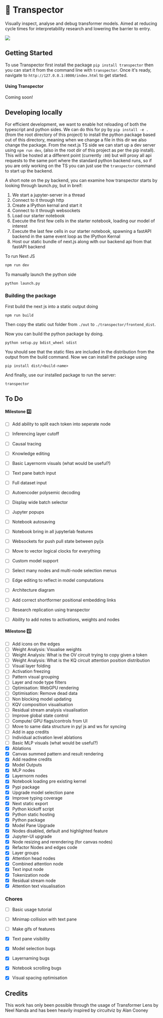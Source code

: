 # 🔬 Transpector
Visually inspect, analyse and debug transformer models. Aimed at reducing cycle times for interpretability research and lowering the barrier to entry.

![](https://github.com/R0bk/Transpector/blob/main/docs/transpector1.gif)
## Getting Started

To use Transpector first install the package `pip install transpector` then you can start it from the command line with `transpector`. Once it's ready, navigate to `http://127.0.0.1:8000/index.html` to get started.

#### Using Transpector

Coming soon!
## Developing locally

For efficient development, we want to enable hot reloading of both the typescript and python sides. We can do this for py by `pip install -e .` (from the root directory of this project) to install the python package based out of this directory, meaning when we change a file in this dir we also change the package. From the next.js TS side we can start up a dev server using `npm run dev`, (also in the root dir of this project as per the pip install). This will be hosted at a different point (currently `:80`) but will proxy all api requests to the same port where the standard python backend runs, so if you are only working on the TS you can just use the `transpector` command to start up the backend.

A short note on the py backend, you can examine how transpector starts by looking through launch.py, but in breif:

1. We start a jupyter-server in a thread
1. Connect to it through http
1. Create a IPython kernal and start it
1. Connect to it through websockets
1. Load our starter notebook
1. Execute the first few cells in the starter notebook, loading our model of interest
1. Execute the last few cells in our starter notebook, spawning a fastAPI backend in the same event loop as the IPython Kernal
1. Host our static bundle of next.js along with our backend api from that fastAPI backend

To run Next JS
```bash
npm run dev
```

To manually launch the python side
```bash
python launch.py
```

### Building the package

First build the next js into a static output doing
```
npm run build
```

Then copy the static out folder from `./out` to `./transpector/frontend_dist`.

Now you can build the python package by doing.

```
python setup.py bdist_wheel sdist
```
You should see that the static files are included in the distribution from the output from the build command. Now we can install the package using

```
pip install dist/<build-name>
```

And finally, use our installed package to run the server:
```
transpector
```

## To Do

#### Milestone 2️⃣
- [ ] Add ability to split each token into seperate node
- [ ] Inferencing layer cutoff
- [ ] Causal tracing
- [ ] Knowledge editing
- [ ] Basic Layernorm visuals (what would be useful?)
- [ ] Text pane batch input
- [ ] Full dataset input
- [ ] Autoencoder polysemic decoding
- [ ] Display wide batch selector
- [ ] Jupyter popups
- [ ] Notebook autosaving
- [ ] Notebook bring in all jupyterlab features
- [ ] Websockets for push pull state between py/js
- [ ] Move to vector logical clocks for everything
- [ ] Custom model support
- [ ] Select many nodes and multi-node selection menus
- [ ] Edge editing to reflect in model computations
- [ ] Architecture diagram
- [ ] Add correct shortformer positional embedding links
- [ ] Research replication using transpector
- [ ] Ability to add notes to activations, weights and nodes



#### Milestone 1️⃣
- [ ] Add icons on the edges
- [ ] Weight Analysis: Visualise weights
- [ ] Weight Analysis: What is the OV circuit trying to copy given a token
- [ ] Weight Analysis: What is the KQ circuit attention position distribution 
- [ ] Visual layer folding
- [ ] Activation freezing
- [ ] Pattern visual grouping
- [ ] Layer and node type filters
- [ ] Optimisation: WebGPU rendering
- [ ] Optimisation: Remove dead data
- [ ] Non blocking model updating
- [ ] KQV composition visualisation
- [ ] Residual stream analysis visualisation
- [ ] Improve global state control
- [ ] Compute/ GPU flags/controls from UI
- [ ] Move to same data structure in py/ js and ws for syncing
- [ ] Add in app credits
- [ ] Individual activation level ablations
- [ ] Basic MLP visuals (what would be useful?)
- [x] Ablations
- [x] Canvas summed pattern and result rendering
- [x] Add readme credits
- [x] Model Outputs
- [x] MLP nodes
- [x] Layernorm nodes
- [x] Notebook loading pre existing kernel
- [x] Pypi package
- [x] Upgrade model selection pane
- [x] Improve typing coverage
- [x] Next static export
- [x] Python kickoff script
- [x] Python static hosting
- [x] Python package 
- [x] Model Pane Upgrade
- [x] Nodes disabled, default and highlighted feature
- [x] Jupyter-UI upgrade
- [x] Node resizing and rerendering (for canvas nodes)
- [x] Refactor Nodes and edges code
- [x] Layer groups
- [x] Attention head nodes
- [x] Combined attention node
- [x] Text input node
- [x] Tokenization node
- [x] Residual stream node
- [x] Attention text visualisation

### Chores
- [ ] Basic usage tutorial
- [ ] Minimap collision with text pane
- [ ] Make gifs of features
- [x] Text pane visibility
- [x] Model selection bugs
- [x] Layernaming bugs
- [x] Notebook scrolling bugs
- [x] Visual spacing optimisation



## Credits
This work has only been possible through the usage of Transformer Lens by Neel Nanda and has been heavily inspired by circuitviz by Alan Cooney